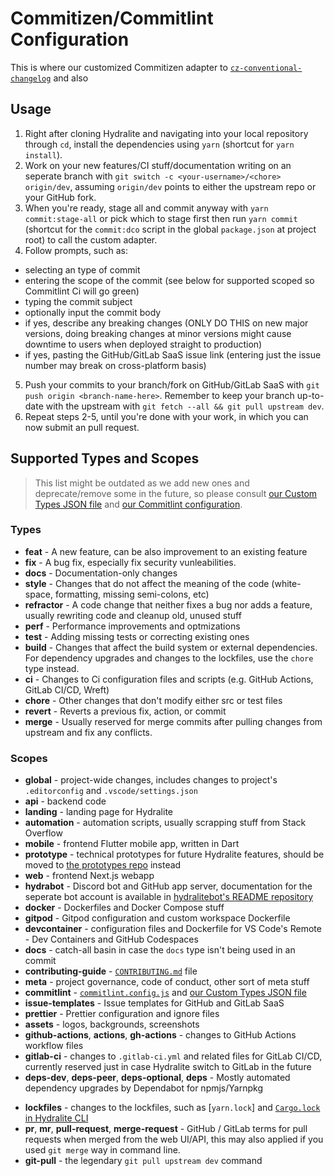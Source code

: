 # Commitizen/Commitlint Configuration

This is where our customized Commitizen adapter to [`cz-conventional-changelog`](https://github.com/commitizen/cz-conventional-changelog) and also

## Usage

1. Right after cloning Hydralite and navigating into your local repository through `cd`, install the dependencies using `yarn` (shortcut for `yarn install`).
2. Work on your new features/CI stuff/documentation writing on an seperate branch with `git switch -c <your-username>/<chore> origin/dev`, assuming `origin/dev` points to either the upstream repo or your GitHub fork.
3. When you're ready, stage all and commit anyway with `yarn commit:stage-all` or pick which to stage first then run `yarn commit` (shortcut for the `commit:dco` script in the global `package.json` at project root) to call the custom adapter.
4. Follow prompts, such as:
  * selecting an type of commit
  * entering the scope of the commit (see below for supported scoped so Commitlint Ci will go green)
  * typing the commit subject
  * optionally input the commit body
  * if yes, describe any breaking changes (ONLY DO THIS on new major versions, doing breaking changes at minor versions might cause downtime to users when deployed straight to production)
  * if yes, pasting the GitHub/GitLab SaaS issue link (entering just the issue number may break on cross-platform basis)
5. Push your commits to your branch/fork on GitHub/GitLab SaaS with `git push origin <branch-name-here>`. Remember to keep your branch up-to-date with the upstream with `git fetch --all && git pull upstream dev`.
6. Repeat steps 2-5, until you're done with your work, in which you can now submit an pull request.

## Supported Types and Scopes

> This list might be outdated as we add new ones and deprecate/remove some in the future, so please consult [our Custom Types JSON file](./custom-types.json) and [our Commitlint configuration](../commitlint.config.js).

### Types

* **feat** - A new feature, can be also improvement to an existing feature
* **fix** - A bug fix, especially fix security vunleabilities.
* **docs** - Documentation-only changes
* **style** - Changes that do not affect the meaning of the code (white-space, formatting, missing semi-colons, etc)
* **refractor** - A code change that neither fixes a bug nor adds a feature, usually rewriting code and cleanup old, unused stuff
* **perf** - Performance improvements and optmizations
* **test** - Adding missing tests or correcting existing ones
* **build** - Changes that affect the build system or external dependencies. For dependency upgrades and changes to the lockfiles, use the `chore` type instead.
* **ci** -  Changes to Ci configuration files and scripts (e.g. GitHub Actions, GitLab CI/CD, Wreft)
* **chore** - Other changes that don't modify either src or test files
* **revert** - Reverts a previous fix, action, or commit
* **merge** - Usually reserved for merge commits after pulling changes from upstream and fix any conflicts.

### Scopes

* **global** - project-wide changes, includes changes to project's `.editorconfig` and `.vscode/settings.json`
* **api** - backend code
* **landing** - landing page for Hydralite
* **automation** - automation scripts, usually scrapping stuff from Stack Overflow
* **mobile** - frontend Flutter mobile app, written in Dart
* **prototype** - technical prototypes for future Hydralite features, should be moved to [the prototypes repo](https://github.com/hydralite/prototypes) instead
* **web** - frontend Next.js webapp
* **hydrabot** - Discord bot and GitHub app server, documentation for the seperate bot account is available in [hydralitebot's README repository](https://github.com/hydralitebot/hydralitebot)
* **docker** - Dockerfiles and Docker Compose stuff
* **gitpod** - Gitpod configuration and custom workspace Dockerfile
* **devcontainer** - configuration files and Dockerfile for VS Code's Remote - Dev Containers and GitHub Codespaces
* **docs** - catch-all basin in case the `docs` type isn't being used in an commit
* **contributing-guide** - [`CONTRIBUTING.md`](../CONTRIBUTING.md) file
* **meta** - project governance, code of conduct, other sort of meta stuff
* **commitlint** - [`commitlint.config.js`](../commitlint.config.js) and [our Custom Types JSON file](./custom-types.json)
* **issue-templates** - Issue templates for GitHub and GitLab SaaS
* **prettier** - Prettier configuration and ignore files
* **assets** - logos, backgrounds, screenshots
* **github-actions**, **actions**, **gh-actions** - changes to GitHub Actions workflow files
* **gitlab-ci** - changes to `.gitlab-ci.yml` and related files for GitLab CI/CD, currently reserved just in case Hydralite switch to GitLab in the future
* **deps-dev**, **deps-peer**, **deps-optional**, **deps** - Mostly automated dependency upgrades by Dependabot for npmjs/Yarnpkg
- **lockfiles** - changes to the lockfiles, such as [`yarn.lock`] and [`Cargo.lock` in Hydralite CLI](../cli/Cargo.lock)
- **pr**, **mr**, **pull-request**, **merge-request** - GitHub / GitLab terms for pull requests when merged from the web UI/API, this may also applied if you used `git merge` way in command line.
- **git-pull** - the legendary `git pull upstream dev` command